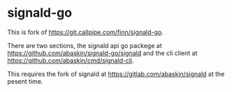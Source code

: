 # signald-go

This is fork of <https://git.callpipe.com/finn/signald-go>.

There are two sections, the signald api go packege at
<https://github.com/abaskin/signald-go/signald> and the cli client at
<https://github.com/abaskin/cmd/signald-cli>.

This requires the fork of signald at <https://gitlab.com/abaskin/signald> at the
pesent time.
